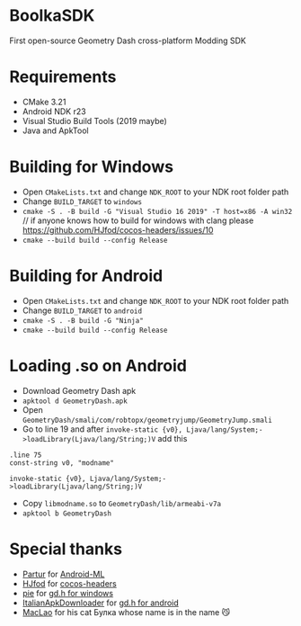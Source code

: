 # BoolkaSDK
First open-source Geometry Dash cross-platform Modding SDK

# Requirements
- CMake 3.21
- Android NDK r23
- Visual Studio Build Tools (2019 maybe)
- Java and ApkTool

# Building for Windows
- Open `CMakeLists.txt` and change `NDK_ROOT` to your NDK root folder path
- Change `BUILD_TARGET` to `windows`
- `cmake -S . -B build -G "Visual Studio 16 2019" -T host=x86 -A win32` // if anyone knows how to build for windows with clang please https://github.com/HJfod/cocos-headers/issues/10
- `cmake --build build --config Release`

# Building for Android
- Open `CMakeLists.txt` and change `NDK_ROOT` to your NDK root folder path
- Change `BUILD_TARGET` to `android`
- `cmake -S . -B build -G "Ninja"`
- `cmake --build build --config Release`

# Loading .so on Android
- Download Geometry Dash apk
- `apktool d GeometryDash.apk`
- Open `GeometryDash/smali/com/robtopx/geometryjump/GeometryJump.smali`
- Go to line 19 and after `invoke-static {v0}, Ljava/lang/System;->loadLibrary(Ljava/lang/String;)V` add this
```
.line 75
const-string v0, "modname"

invoke-static {v0}, Ljava/lang/System;->loadLibrary(Ljava/lang/String;)V
```
- Copy `libmodname.so` to `GeometryDash/lib/armeabi-v7a`
- `apktool b GeometryDash`

# Special thanks
- [Partur](https://github.com/Partur-dev) for [Android-ML](https://github.com/BlackTeaML/Android-ML)
- [HJfod](https://github.com/HJfod) for [cocos-headers](https://github.com/HJfod/cocos-headers)
- [pie](https://github.com/poweredbypie/) for [gd.h for windows](https://github.com/poweredbypie/gd.h)
- [ItalianApkDownloader](https://github.com/ItalianApkDownloader) for [gd.h for android](https://github.com/ItalianApkDownloader/gdh)
- [MacLao](https://github.com/MacLaoCodding) for his cat Булка whose name is in the name :smirk_cat: